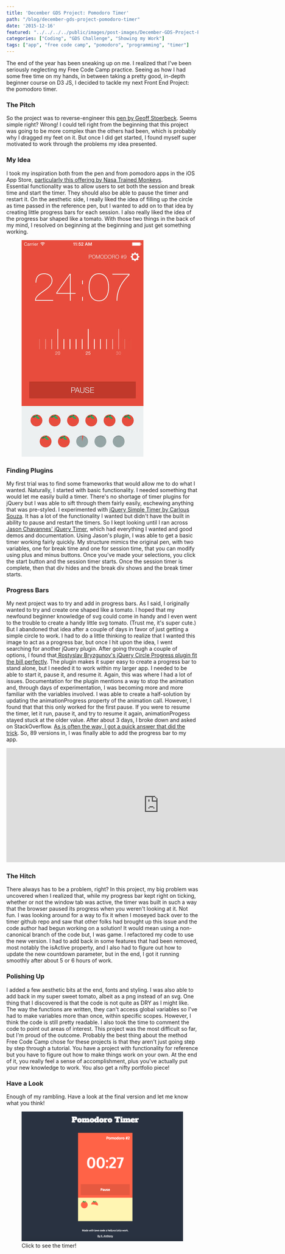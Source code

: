 ```yaml
---
title: 'December GDS Project: Pomodoro Timer'
path: "/blog/december-gds-project-pomodoro-timer"
date: '2015-12-16'
featured: "../../../../public/images/post-images/December-GDS-Project-Pomodoro-Timer.png"
categories: ["Coding", "GDS Challenge", "Showing my Work"]
tags: ["app", "free code camp", "pomodoro", "programming", "timer"]
---
```


The end of the year has been sneaking up on me. I realized that I've been seriously neglecting my Free Code Camp practice. Seeing as how I had some free time on my hands, in between taking a pretty good, in-depth beginner course on D3 JS, I decided to tackle my next Front End Project: the pomodoro timer.

### The Pitch

So the project was to reverse-engineer this [pen by Geoff Stoerbeck](http://codepen.io/GeoffStorbeck/full/RPbGxZ/). Seems simple right? Wrong! I could tell right from the beginning that this project was going to be more complex than the others had been, which is probably why I dragged my feet on it. But once I did get started, I found myself super motivated to work through the problems my idea presented.

### My Idea

I took my inspiration both from the pen and from pomodoro apps in the iOS App Store, [particularly this offering by Nasa Trained Monkeys](https://itunes.apple.com/us/app/pomodoro-timer-focus-on-your/id703145045?mt=8). Essential functionality was to allow users to set both the session and break time and start the timer. They should also be able to pause the timer and restart it. On the aesthetic side, I really liked the idea of filling up the circle as time passed in the reference pen, but I wanted to add on to that idea by creating little progress bars for each session. I also really liked the idea of the progress bar shaped like a tomato. With those two things in the back of my mind, I resolved on beginning at the beginning and just get something working.

<figure>
  <img src="../../../../public/images/post-images/pomodoro-timer-app.jpeg" alt="Inspriration Pomodoro App" />
</figure>

### Finding Plugins

My first trial was to find some frameworks that would allow me to do what I wanted. Naturally, I started with basic functionality. I needed something that would let me easily build a timer. There's no shortage of timer plugins for jQuery but I was able to sift through them fairly easily, eschewing anything that was pre-styled. I experimented with [jQuery Simple Timer by Carlous Souza](http://csouza.me/jQuery-Simple-Timer/). It has a lot of the functionality I wanted but didn't have the built in ability to pause and restart the timers. So I kept looking until I ran across [Jason Chavannes' jQuery Timer](http://jchavannes.com/jquery-timer/demo), which had everything I wanted and good demos and documentation. Using Jason's plugin, I was able to get a basic timer working fairly quickly. My structure mimics the original pen, with two variables, one for break time and one for session time, that you can modify using plus and minus buttons. Once you've made your selections, you click the start button and the session timer starts. Once the session timer is complete, then that div hides and the break div shows and the break timer starts.

### Progress Bars

My next project was to try and add in progress bars. As I said, I originally wanted to try and create one shaped like a tomato. I hoped that my newfound beginner knowledge of svg could come in handy and I even went to the trouble to create a handy little svg tomato. (Trust me, it's super cute.) But I abandoned that idea after a couple of days in favor of just getting a simple circle to work. I had to do a little thinking to realize that I wanted this image to act as a progress bar, but once I hit upon the idea, I went searching for another jQuery plugin. After going through a couple of options, I found that[ Rostyslav Bryzgunov's jQuery Circle Progress plugin fit the bill perfectly](https://github.com/kottenator). The plugin makes it super easy to create a progress bar to stand alone, but I needed it to work within my larger app. I needed to be able to start it, pause it, and resume it. Again, this was where I had a lot of issues. Documentation for the plugin mentions a way to stop the animation and, through days of experimentation, I was becoming more and more familiar with the variables involved. I was able to create a half-solution by updating the animationProgress property of the animation call. However, I found that that this only worked for the first pause. If you were to resume the timer, let it run, pause it, and try to resume it again, animationProgess stayed stuck at the older value. After about 3 days, I broke down and asked on StackOverflow. [As is often the way, I got a quick answer that did the trick](http://stackoverflow.com/questions/34271707/canvas-animation-progress). So, 89 versions in, I was finally able to add the progress bar to my app.

<iframe src="http://jsfiddle.net/anthkris/jeycb92x/116/" width="800" height="300" frameborder="0" scrolling="no" allowfullscreen="allowfullscreen"></iframe>

### The Hitch

There always has to be a problem, right? In this project, my big problem was uncovered when I realized that, while my progress bar kept right on ticking, whether or not the window tab was active, the timer was built in such a way that the browser paused its progress when you weren't looking at it. Not fun. I was looking around for a way to fix it when I moseyed back over to the timer github repo and saw that other folks had brought up this issue and the code author had begun working on a solution! It would mean using a non-canonical branch of the code but, I was game. I refactored my code to use the new version. I had to add back in some features that had been removed, most notably the isActive property, and I also had to figure out how to update the new countdown parameter, but in the end, I got it running smoothly after about 5 or 6 hours of work.

### Polishing Up

I added a few aesthetic bits at the end, fonts and styling. I was also able to add back in my super sweet tomato, albeit as a png instead of an svg. One thing that I discovered is that the code is not quite as DRY as I might like. The way the functions are written, they can't access global variables so I've had to make variables more than once, within specific scopes. However, I think the code is still pretty readable. I also took the time to comment the code to point out areas of interest. This project was the most difficult so far, but I'm proud of the outcome. Probably the best thing about the method Free Code Camp chose for these projects is that they aren't just going step by step through a tutorial. You have a project with functionality for reference but you have to figure out how to make things work on your own. At the end of it, you really feel a sense of accomplishment, plus you've actually put your new knowledge to work. You also get a nifty portfolio piece!

### Have a Look

Enough of my rambling. Have a look at the final version and let me know what you think!

<figure>
  <a href="http://codepen.io/anthkris/full/MaNZWQ/" target="blank">
    <img src="../../../../public/images/post-images/Screen-Shot-2015-12-16-at-9.02.05-AM.png" alt="Final timer UI" />
  </a>
  <figcaption>Click to see the timer!</figcaption>
</figure>
